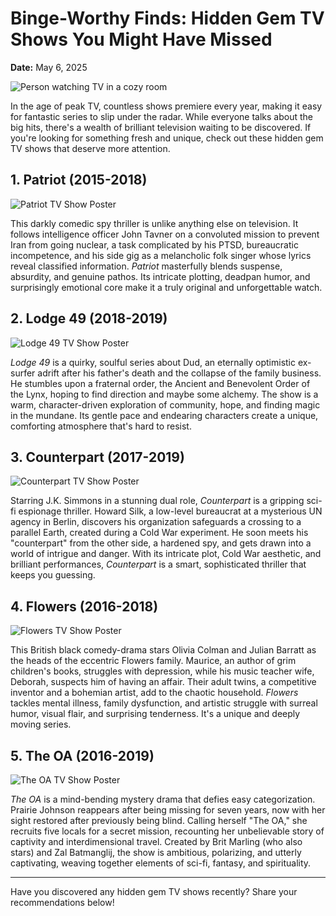 # Binge-Worthy Finds: Hidden Gem TV Shows You Might Have Missed

**Date:** May 6, 2025

![Person watching TV in a cozy room](backdrop_tmdbtvid:63174)

In the age of peak TV, countless shows premiere every year, making it easy for fantastic series to slip under the radar. While everyone talks about the big hits, there's a wealth of brilliant television waiting to be discovered. If you're looking for something fresh and unique, check out these hidden gem TV shows that deserve more attention.

## 1. Patriot (2015-2018)

![Patriot TV Show Poster](tmdbtvid:63174)

This darkly comedic spy thriller is unlike anything else on television. It follows intelligence officer John Tavner on a convoluted mission to prevent Iran from going nuclear, a task complicated by his PTSD, bureaucratic incompetence, and his side gig as a melancholic folk singer whose lyrics reveal classified information. *Patriot* masterfully blends suspense, absurdity, and genuine pathos. Its intricate plotting, deadpan humor, and surprisingly emotional core make it a truly original and unforgettable watch.

## 2. Lodge 49 (2018-2019)

![Lodge 49 TV Show Poster](tmdbtvid:78363)

*Lodge 49* is a quirky, soulful series about Dud, an eternally optimistic ex-surfer adrift after his father's death and the collapse of the family business. He stumbles upon a fraternal order, the Ancient and Benevolent Order of the Lynx, hoping to find direction and maybe some alchemy. The show is a warm, character-driven exploration of community, hope, and finding magic in the mundane. Its gentle pace and endearing characters create a unique, comforting atmosphere that's hard to resist.

## 3. Counterpart (2017-2019)

![Counterpart TV Show Poster](tmdbtvid:63263)

Starring J.K. Simmons in a stunning dual role, *Counterpart* is a gripping sci-fi espionage thriller. Howard Silk, a low-level bureaucrat at a mysterious UN agency in Berlin, discovers his organization safeguards a crossing to a parallel Earth, created during a Cold War experiment. He soon meets his "counterpart" from the other side, a hardened spy, and gets drawn into a world of intrigue and danger. With its intricate plot, Cold War aesthetic, and brilliant performances, *Counterpart* is a smart, sophisticated thriller that keeps you guessing.

## 4. Flowers (2016-2018)

![Flowers TV Show Poster](tmdbtvid:68550)

This British black comedy-drama stars Olivia Colman and Julian Barratt as the heads of the eccentric Flowers family. Maurice, an author of grim children's books, struggles with depression, while his music teacher wife, Deborah, suspects him of having an affair. Their adult twins, a competitive inventor and a bohemian artist, add to the chaotic household. *Flowers* tackles mental illness, family dysfunction, and artistic struggle with surreal humor, visual flair, and surprising tenderness. It's a unique and deeply moving series.

## 5. The OA (2016-2019)

![The OA TV Show Poster](tmdbtvid:52780)

*The OA* is a mind-bending mystery drama that defies easy categorization. Prairie Johnson reappears after being missing for seven years, now with her sight restored after previously being blind. Calling herself "The OA," she recruits five locals for a secret mission, recounting her unbelievable story of captivity and interdimensional travel. Created by Brit Marling (who also stars) and Zal Batmanglij, the show is ambitious, polarizing, and utterly captivating, weaving together elements of sci-fi, fantasy, and spirituality.

---

Have you discovered any hidden gem TV shows recently? Share your recommendations below!
